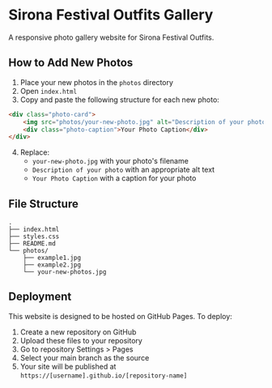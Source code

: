 # Sirona Festival Outfits Gallery

A responsive photo gallery website for Sirona Festival Outfits.

## How to Add New Photos

1. Place your new photos in the `photos` directory
2. Open `index.html`
3. Copy and paste the following structure for each new photo:

```html
<div class="photo-card">
    <img src="photos/your-new-photo.jpg" alt="Description of your photo">
    <div class="photo-caption">Your Photo Caption</div>
</div>
```

4. Replace:
   - `your-new-photo.jpg` with your photo's filename
   - `Description of your photo` with an appropriate alt text
   - `Your Photo Caption` with a caption for your photo

## File Structure
```
.
├── index.html
├── styles.css
├── README.md
└── photos/
    ├── example1.jpg
    ├── example2.jpg
    └── your-new-photos.jpg
```

## Deployment
This website is designed to be hosted on GitHub Pages. To deploy:

1. Create a new repository on GitHub
2. Upload these files to your repository
3. Go to repository Settings > Pages
4. Select your main branch as the source
5. Your site will be published at `https://[username].github.io/[repository-name]`